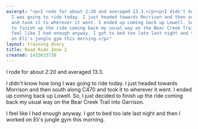 ```yaml
---
excerpt: "<p>I rode for about 2:20 and averaged 13.3.</p><p>I didn't know how long
  I was going to ride today. I just headed towards Morrison and then south along C470
  and took it to wherever it went. I ended up coming back up Lowell. So, I just decided
  to finish up the ride coming back my usual way on the Bear Creek Trail into Garrison.</p><p>I
  feel like I had enough anyway. I got to bed too late last night and then I worked
  on Eli's jungle gym this morning.</p>"
layout: training_diary
title: Road Ride Zone 2
created: 1433633738
---
```

<p>I rode for about 2:20 and averaged 13.3.</p><p>I didn't know how long I was going to ride today. I just headed towards Morrison and then south along C470 and took it to wherever it went. I ended up coming back up Lowell. So, I just decided to finish up the ride coming back my usual way on the Bear Creek Trail into Garrison.</p><p>I feel like I had enough anyway. I got to bed too late last night and then I worked on Eli's jungle gym this morning.</p>
